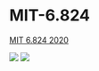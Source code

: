 # MIT-6.824

[MIT 6.824 2020](https://pdos.csail.mit.edu/6.824/schedule.html)

[![](https://github.com/middzwb/MIT-6.824/workflows/mit-6.824/badge.svg)](https://github.com/middzwb/MIT-6.824/actions?query=workflow%3Amit-6.824)
[![](https://img.shields.io/github/workflow/status/middzwb/MIT-6.824/mit-6.824)](https://github.com/middzwb/MIT-6.824/actions?query=workflow%3Amit-6.824)
